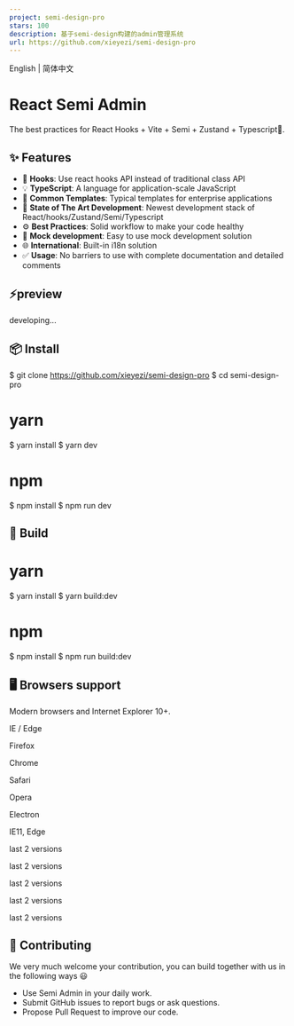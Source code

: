 ```yaml
---
project: semi-design-pro
stars: 100
description: 基于semi-design构建的admin管理系统
url: https://github.com/xieyezi/semi-design-pro
---
```


English | 简体中文

React Semi Admin
================

The best practices for React Hooks + Vite + Semi + Zustand + Typescript🚀.

✨ Features
----------

-   💎 **Hooks**: Use react hooks API instead of traditional class API
-   💡 **TypeScript**: A language for application-scale JavaScript
-   📐 **Common Templates**: Typical templates for enterprise applications
-   🚀 **State of The Art Development**: Newest development stack of React/hooks/Zustand/Semi/Typescript
-   ⚙️ **Best Practices**: Solid workflow to make your code healthy
-   🔢 **Mock development**: Easy to use mock development solution
-   🌐 **International**: Built-in i18n solution
-   ✅ **Usage**: No barriers to use with complete documentation and detailed comments

⚡preview
--------

developing...

📦 Install
----------

$ git clone https://github.com/xieyezi/semi-design-pro
$ cd semi-design-pro

# yarn
$ yarn install
$ yarn dev

# npm
$ npm install
$ npm run dev

🔨 Build
--------

# yarn
$ yarn install
$ yarn build:dev

# npm
$ npm install
$ npm run build:dev

🖥 Browsers support
-------------------

Modern browsers and Internet Explorer 10+.

  
IE / Edge

  
Firefox

  
Chrome

  
Safari

  
Opera

  
Electron

IE11, Edge

last 2 versions

last 2 versions

last 2 versions

last 2 versions

last 2 versions

🤝 Contributing
---------------

We very much welcome your contribution, you can build together with us in the following ways 😃

-   Use Semi Admin in your daily work.
-   Submit GitHub issues to report bugs or ask questions.
-   Propose Pull Request to improve our code.
